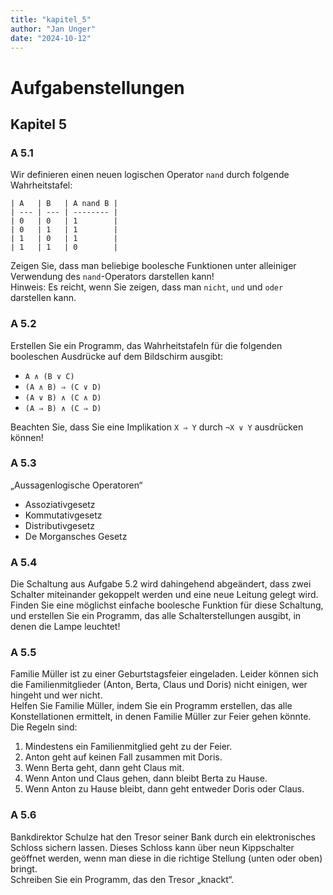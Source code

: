 ```yaml
---
title: "kapitel_5"
author: "Jan Unger"
date: "2024-10-12"
---
```


# Aufgabenstellungen

## Kapitel 5

### A 5.1
Wir definieren einen neuen logischen Operator `nand` durch folgende Wahrheitstafel:
```
| A   | B   | A nand B |
| --- | --- | -------- |
| 0   | 0   | 1        |
| 0   | 1   | 1        |
| 1   | 0   | 1        |
| 1   | 1   | 0        |
```
Zeigen Sie, dass man beliebige boolesche Funktionen unter alleiniger Verwendung des `nand`-Operators darstellen kann!  
Hinweis: Es reicht, wenn Sie zeigen, dass man `nicht`, `und` und `oder` darstellen kann.

### A 5.2
Erstellen Sie ein Programm, das Wahrheitstafeln für die folgenden booleschen Ausdrücke auf dem Bildschirm ausgibt:
- `A ∧ (B ∨ C)`
- `(A ∧ B) ⇒ (C ∨ D)`
- `(A ∨ B) ∧ (C ∧ D)`
- `(A ⇒ B) ∧ (C ⇒ D)`

Beachten Sie, dass Sie eine Implikation `X ⇒ Y` durch `¬X ∨ Y` ausdrücken können!

### A 5.3
„Aussagenlogische Operatoren“ 

- Assoziativgesetz
- Kommutativgesetz
- Distributivgesetz
- De Morgansches Gesetz

### A 5.4
Die Schaltung aus Aufgabe 5.2 wird dahingehend abgeändert, dass zwei Schalter miteinander gekoppelt werden und eine neue Leitung gelegt wird.  
Finden Sie eine möglichst einfache boolesche Funktion für diese Schaltung, und erstellen Sie ein Programm, das alle Schalterstellungen ausgibt, in denen die Lampe leuchtet!

### A 5.5
Familie Müller ist zu einer Geburtstagsfeier eingeladen. Leider können sich die Familienmitglieder (Anton, Berta, Claus und Doris) nicht einigen, wer hingeht und wer nicht.  
Helfen Sie Familie Müller, indem Sie ein Programm erstellen, das alle Konstellationen ermittelt, in denen Familie Müller zur Feier gehen könnte. Die Regeln sind:

1. Mindestens ein Familienmitglied geht zu der Feier.
2. Anton geht auf keinen Fall zusammen mit Doris.
3. Wenn Berta geht, dann geht Claus mit.
4. Wenn Anton und Claus gehen, dann bleibt Berta zu Hause.
5. Wenn Anton zu Hause bleibt, dann geht entweder Doris oder Claus.

### A 5.6
Bankdirektor Schulze hat den Tresor seiner Bank durch ein elektronisches Schloss sichern lassen. Dieses Schloss kann über neun Kippschalter geöffnet werden, wenn man diese in die richtige Stellung (unten oder oben) bringt.  
Schreiben Sie ein Programm, das den Tresor „knackt“.
